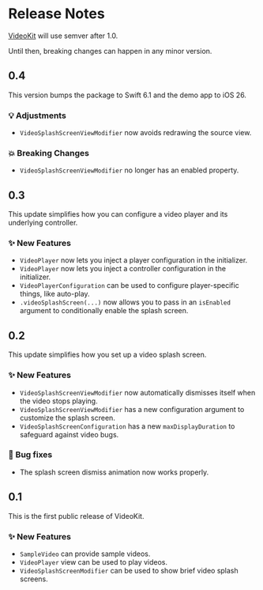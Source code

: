 # Release Notes

[VideoKit](https://github.com/danielsaidi/VideoKit) will use semver after 1.0.

Until then, breaking changes can happen in any minor version.



## 0.4

This version bumps the package to Swift 6.1 and the demo app to iOS 26.

### 💡 Adjustments

* `VideoSplashScreenViewModifier` now avoids redrawing the source view.

### 💥 Breaking Changes

* `VideoSplashScreenViewModifier` no longer has an enabled property.



## 0.3

This update simplifies how you can configure a video player and its underlying controller.

### ✨ New Features

* `VideoPlayer` now lets you inject a player configuration in the initializer.
* `VideoPlayer` now lets you inject a controller configuration in the initializer.
* `VideoPlayerConfiguration` can be used to configure player-specific things, like auto-play.
* `.videoSplashScreen(...)` now allows you to pass in an `isEnabled` argument to conditionally enable the splash screen.



## 0.2

This update simplifies how you set up a video splash screen.

### ✨ New Features

* `VideoSplashScreenViewModifier` now automatically dismisses itself when the video stops playing.
* `VideoSplashScreenViewModifier` has a new configuration argument to customize the splash screen.
* `VideoSplashScreenConfiguration` has a new `maxDisplayDuration` to safeguard against video bugs.

### 🐛 Bug fixes

* The splash screen dismiss animation now works properly. 



## 0.1

This is the first public release of VideoKit.

### ✨ New Features

* `SampleVideo` can provide sample videos.
* `VideoPlayer` view can be used to play videos.
* `VideoSplashScreenModifier` can be used to show brief video splash screens.
